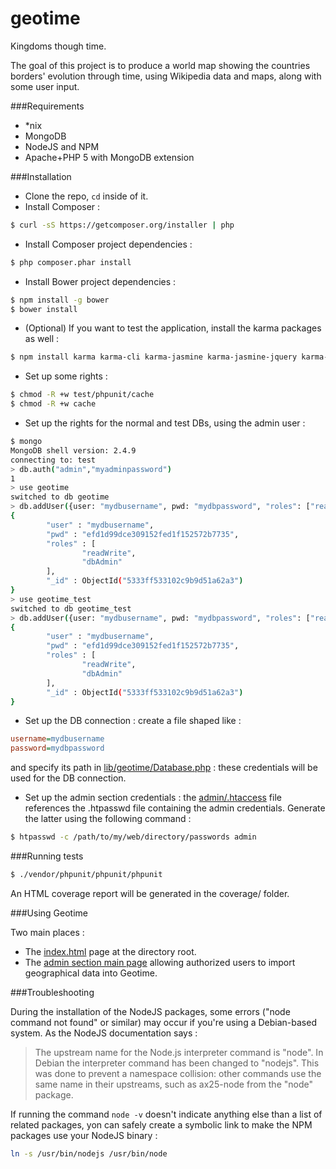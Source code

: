 geotime
=======
Kingdoms though time. 

The goal of this project is to produce a world map showing the countries borders' evolution through time, using Wikipedia data and maps, along with some user input.


###Requirements

* *nix
* MongoDB
* NodeJS and NPM
* Apache+PHP 5 with MongoDB extension


###Installation

* Clone the repo, ```cd``` inside of it.
* Install Composer : 
```bash
$ curl -sS https://getcomposer.org/installer | php
```
* Install Composer project dependencies : 
```bash
$ php composer.phar install
```

* Install Bower project dependencies :
```bash
$ npm install -g bower
$ bower install
```

* (Optional) If you want to test the application, install the karma packages as well :
```bash
$ npm install karma karma-cli karma-jasmine karma-jasmine-jquery karma-jasmine-matchers karma-phantomjs-launcher karma-coverage karma-junit-reporter
```

* Set up some rights : 
```bash
$ chmod -R +w test/phpunit/cache
$ chmod -R +w cache
```
* Set up the rights for the normal and test DBs, using the admin user : 
```bash
$ mongo
MongoDB shell version: 2.4.9
connecting to: test
> db.auth("admin","myadminpassword")
1
> use geotime
switched to db geotime
> db.addUser({user: "mydbusername", pwd: "mydbpassword", "roles": ["readWrite", "dbAdmin"]})
{
        "user" : "mydbusername",
        "pwd" : "efd1d99dce309152fed1f152572b7735",
        "roles" : [
                "readWrite",
                "dbAdmin"
        ],
        "_id" : ObjectId("5333ff533102c9b9d51a62a3")
}
> use geotime_test
switched to db geotime_test
> db.addUser({user: "mydbusername", pwd: "mydbpassword", "roles": ["readWrite", "dbAdmin"]})
{
        "user" : "mydbusername",
        "pwd" : "efd1d99dce309152fed1f152572b7735",
        "roles" : [
                "readWrite",
                "dbAdmin"
        ],
        "_id" : ObjectId("5333ff533102c9b9d51a62a3")
}
```
* Set up the DB connection  : create a file shaped like :
```ini
username=mydbusername
password=mydbpassword
```
and specify its path in [lib/geotime/Database.php](lib/geotime/Database.php) : these credentials will be used for the DB connection.

* Set up the admin section credentials : the [admin/.htaccess](admin/.htaccess) file references the .htpasswd file containing the admin credentials. Generate the latter using the following command : 
```bash
$ htpasswd -c /path/to/my/web/directory/passwords admin
```

###Running tests

```bash
$ ./vendor/phpunit/phpunit/phpunit
```

An HTML coverage report will be generated in the coverage/ folder.

###Using Geotime

Two main places :
* The [index.html](index.html) page at the directory root.
* The [admin section main page](admin/index.php) allowing authorized users to import geographical data into Geotime.

###Troubleshooting

During the installation of the NodeJS packages, some errors ("node command not found" or similar) may occur if you're using a Debian-based system. As the NodeJS documentation says :
> The upstream name for the Node.js interpreter command is "node".
> In Debian the interpreter command has been changed to "nodejs".
> This was done to prevent a namespace collision: other commands use the same name in their upstreams, such as ax25-node from the "node" package.

If running the command ```node -v``` doesn't indicate anything else than a list of related packages, yon can safely create a symbolic link to make the NPM packages use your NodeJS binary :
```bash
ln -s /usr/bin/nodejs /usr/bin/node
```
